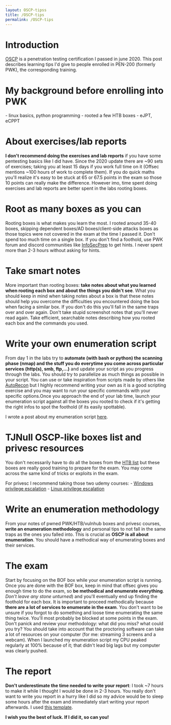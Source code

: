 ```yaml
---
layout: OSCP-tipss
title: /OSCP-tips
permalink: /OSCP-tips
---
```


<h1>Introduction</h1>

<p><a href="https://www.offensive-security.com/pwk-oscp/" target="_blank" rel="noopener noreferrer">OSCP</a> is a penetration testing certification I passed in june 2020. This post describes learning tips I'd give to people enrolled in PEN-200 (formerly PWK), the corresponding training.</p>

<h1>My background before enrolling into PWK</h1>

<p>- linux basics, python programming
- rooted a few HTB boxes
- eJPT, eCPPT</p>

<h1>About exercises/lab reports</h1>

<p><b>I don't recommend doing the exercises and lab reports</b> if you have some pentesting basics like I did have. Since the 2020 update there are ~90 sets of exercises; taking you at least 15 days if you work full time on it (Offsec mentions ~100 hours of work to complete them). If you do quick maths you'll realize it's easy to be stuck at 65 or 67.5 points in the exam so those 10 points can really make the difference. However imo, time spent doing exercises and lab reports are better spent in the labs rooting boxes.</p>

<h1>Root as many boxes as you can</h1>

<p>Rooting boxes is what makes you learn the most. I rooted around 35-40 boxes, skipping dependent boxes/AD boxes/client-side attacks boxes as those topics were not covered in the exam at the time I passed it. Don't spend too much time on a single box. If you don't find a foothold, use PWK forum and discord communities like <a href="https://discord.com/invite/mEtEFhp" target="_blank" rel="noopener noreferrer">InfoSecPrep</a> to get hints. I never spent more than 2-3 hours without asking for hints.</p>

<h1>Take smart notes</h1>

<p>More important than rooting boxes: <b>take notes about what you learned when rooting each box and about the things you didn't see</b>. What you should keep in mind when taking notes about a box is that these notes should help you overcome the difficulties you encountered doing the box when facing a similar box. If you don't do this you'll fall in the same traps over and over again. Don't take stupid screenshot notes that you'll never read again. Take efficient, searchable notes describing how you rooted each box and the commands you used.</p>

<h1>Write your own enumeration script</h1>

<p>From day 1 in the labs try to <b>automate (with bash or python) the scanning phase (nmap) and the stuff you do everytime you come across particular services (http(s), smb, ftp,...)</b> and update your script as you progress through the labs. You should try to parallelize as much things as possible in your script. You can use or take inspiration from scripts made by others like <a href="https://github.com/Tib3rius/AutoRecon" target="_blank" rel="noopener noreferrer">AutoRecon</a> but I highly recommend writing your own as it is a good scripting exercise and you may want to run your specific commands with your specific options.Once you approach the end of your lab time, launch your enumeration script against all the boxes you rooted to check if it's getting the right infos to spot the foothold (if its easily spottable).</p>

I wrote a post about my enumeration script <a href="/programming/bash/scan-script">here</a>.

<h1>TJNull OSCP-like boxes list and privesc resources</h1>

<p>You don't necessarily have to do all the boxes from the <a href="https://docs.google.com/spreadsheets/d/1dwSMIAPIam0PuRBkCiDI88pU3yzrqqHkDtBngUHNCw8/edit#gid=1839402159" target="_blank" rel="noopener noreferrer">HTB list</a> but these boxes are really good training to prepare for the exam. You may come across the same kind of tricks or exploits in the exam.</p>

<p>For privesc I recommend taking those two udemy courses:
- <a href="https://www.udemy.com/course/windows-privilege-escalation/" target="_blank" rel="noopener noreferrer">Windows privilege escalation</a>
- <a href="https://www.udemy.com/course/linux-privilege-escalation/" target="_blank" rel="noopener noreferrer">Linux privilege escalation</a></p>

<h1>Write an enumeration methodology</h1>

<p>From your notes of pwned PWK/HTB/vulnhub boxes and privesc courses, <b>write an enumeration methodology</b> and personal tips to not fall in the same traps as the ones you falled into. This is crucial as <b>OSCP is all about enumeration</b>. You should have a methodical way of enumerating boxes and their services.</p>

<h1>The exam</h1>

<p>Start by focusing on the BOF box while your enumeration script is running. Once you are done with the BOF box, keep in mind that offsec gives you enough time to do the exam, so <b>be methodical and enumerate everything</b>. <i>Don't leave any stone unturned</i>) and you'll eventually end up finding the foothold for each box. It is important to proceed methodically because <b>there are a lot of services to enumerate in the exam</b>. You don't want to be unsure if you forgot to do something and loose time enumerating the same thing twice. You'll most probably be blocked at some points in the exam. Don't panick and review your methodology: what did you miss? what could you try? You should take into account that the proctoring software can take a lot of resources on your computer (for me: streaming 3 screens and a webcam). When I launched my enumeration script my CPU peaked regularly at 100% because of it; that didn't lead big lags but my computer was clearly pushed.</p>

<h1>The report</h1>

<p><b>Don't underestimate the time needed to write your report</b>: I took ~7 hours to make it while I thought I would be done in 2-3 hours. You really don't want to write you report in a hurry like I did so my advice would be to sleep some hours after the exam and immediately start writing your report afterwards. I used <a href="https://github.com/whoisflynn/OSCP-Exam-Report-Template" target="_blank" rel="noopener noreferrer">this template</a>.
</p>

<p><b>I wish you the best of luck. If I did it, so can you!</b></p>
